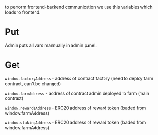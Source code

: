to perform frontend-backend communication we use this variables which loads to frontend. 

# Put 
Admin puts all vars mannually in admin panel. 

# Get

``window.factoryAddress`` - address of contract factory (need to deploy farm contract, can't be changed)

`window.farmAddress`  - address of contract admin deployed to farm (main contract)

`window.rewardsAddress` - ERC20 address of reward token (loaded from window.farmAddress)

`window.stakingAddress` - ERC20 address of reward token (loaded from window.farmAddress) 
